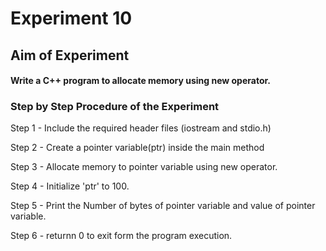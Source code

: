 # Experiment 10 
## Aim of Experiment
#### Write a C++ program to allocate memory using new operator.
### Step by Step Procedure of the Experiment
Step 1 - Include the required header files (iostream and stdio.h)

Step 2 - Create a pointer variable(ptr) inside the main method

Step 3 - Allocate memory to pointer variable using new operator.

Step 4 - Initialize 'ptr' to 100.

Step 5 - Print the Number of bytes of pointer variable and value of pointer variable.

Step 6 - returnn 0 to exit form the program execution.
